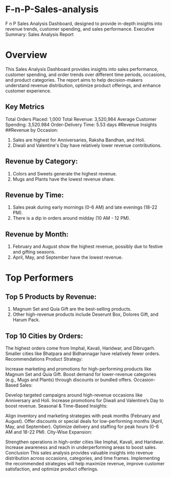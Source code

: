 # F-n-P-Sales-analysis
F n P Sales Analysis Dashboard, designed to provide in-depth insights into revenue trends, customer spending, and sales performance.
Executive Summary: Sales Analysis Report
# Overview
This Sales Analysis Dashboard provides insights into sales performance, customer spending, and order trends over different time periods, occasions, and product categories. The report aims to help decision-makers understand revenue distribution, optimize product offerings, and enhance customer experience.

## Key Metrics
Total Orders Placed: 1,000
Total Revenue: 3,520,984
Average Customer Spending: 3,520.984
Order-Delivery Time: 5.53 days
#Revenue Insights
##Revenue by Occasion:

1. Sales are highest for Anniversaries, Raksha Bandhan, and Holi.
2. Diwali and Valentine's Day have relatively lower revenue contributions.

## Revenue by Category:
1. Colors and Sweets generate the highest revenue.
2. Mugs and Plants have the lowest revenue share.

## Revenue by Time:
1. Sales peak during early mornings (0-6 AM) and late evenings (18-22 PM).
2. There is a dip in orders around midday (10 AM - 12 PM).

## Revenue by Month:
1. February and August show the highest revenue, possibly due to festive and gifting seasons.
2. April, May, and September have the lowest revenue.

# Top Performers
## Top 5 Products by Revenue:

1. Magnum Set and Quia Gift are the best-selling products.
2. Other high-revenue products include Deserunt Box, Dolores Gift, and Harum Pack.

## Top 10 Cities by Orders:

The highest orders come from Imphal, Kavali, Haridwar, and Dibrugarh.
Smaller cities like Bhatpara and Bidhannagar have relatively fewer orders.
Recommendations
Product Strategy:

Increase marketing and promotions for high-performing products like Magnum Set and Quia Gift.
Boost demand for lower-revenue categories (e.g., Mugs and Plants) through discounts or bundled offers.
Occasion-Based Sales:

Develop targeted campaigns around high-revenue occasions like Anniversary and Holi.
Increase promotions for Diwali and Valentine’s Day to boost revenue.
Seasonal & Time-Based Insights:

Align inventory and marketing strategies with peak months (February and August).
Offer discounts or special deals for low-performing months (April, May, and September).
Optimize delivery and staffing for peak hours (0-6 AM and 18-22 PM).
City-Wise Expansion:

Strengthen operations in high-order cities like Imphal, Kavali, and Haridwar.
Increase awareness and reach in underperforming areas to boost sales.
Conclusion
This sales analysis provides valuable insights into revenue distribution across occasions, categories, and time frames. Implementing the recommended strategies will help maximize revenue, improve customer satisfaction, and optimize product offerings.
